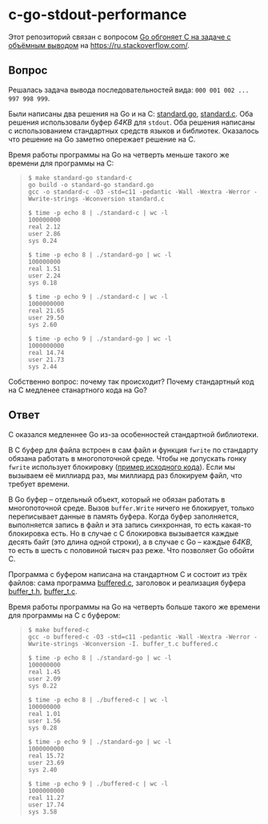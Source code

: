 # c-go-stdout-performance

Этот репозиторий связан с вопросом [Go обгоняет C на задаче с объёмным выводом](https://ru.stackoverflow.com/q/1598560/416121) на https://ru.stackoverflow.com/.

## Вопрос

Решалась задача вывода последовательностей вида: `000 001 002 ... 997 998 999`.

Были написаны два решения на Go и на C: [standard.go](https://github.com/StanislavVolodarskiy/c-go-stdout-performance/blob/main/standard.go), [standard.c](https://github.com/StanislavVolodarskiy/c-go-stdout-performance/blob/main/standard.c). Оба решения использовали буфер *64KB* для `stdout`. Оба решения написаны с использованием стандартных средств языков и библиотек. Оказалось что решение на Go заметно опережает решение на C.

Время работы программы на Go на четверть меньше такого же времени для программы на C:

>     $ make standard-go standard-c
>     go build -o standard-go standard.go
>     gcc -o standard-c -O3 -std=c11 -pedantic -Wall -Wextra -Werror -Wwrite-strings -Wconversion standard.c
>     
>     $ time -p echo 8 | ./standard-c | wc -l
>     100000000
>     real 2.12
>     user 2.86
>     sys 0.24
>     
>     $ time -p echo 8 | ./standard-go | wc -l
>     100000000
>     real 1.51
>     user 2.24
>     sys 0.18
>
>     $ time -p echo 9 | ./standard-c | wc -l
>     1000000000
>     real 21.65
>     user 29.50
>     sys 2.60
>     
>     $ time -p echo 9 | ./standard-go | wc -l
>     1000000000
>     real 14.74
>     user 21.73
>     sys 2.44

Собственно вопрос: почему так происходит? Почему стандартный код на C медленее станартного кода на Go?

## Ответ

С оказался медленнее Go из-за особенностей стандартной библиотеки.

В C буфер для файла встроен в сам файл и функция `fwrite` по стандарту обязана работать в многопоточной среде.  Чтобы не допускать гонку `fwrite` использует блокировку ([пример исходного кода](https://github.com/bminor/glibc/blob/master/libio/iofwrite.c#L37-L40)). Если мы вызываем её миллиард раз, мы миллиард раз блокируем файл, что требует времени.

В Go буфер &ndash; отдельный объект, который не обязан работать в многопоточной среде. Вызов `buffer.Write` ничего не блокирует, только переписывает данные в память буфера. Когда буфер заполняется, выполняется запись в файл и эта запись синхронная, то есть какая-то блокировка есть. Но в случае с C блокировка вызывается каждые десять байт (это длина одной строки), а в случае с Go &ndash; каждые *64KB*, то есть в шесть с половиной тысяч раз реже. Что позволяет Go обойти C.

Программа с буфером написана на стандартном C и состоит из трёх файлов: сама программа [buffered.c](https://github.com/StanislavVolodarskiy/c-go-stdout-performance/buffered.c), заголовок и реализация буфера [buffer_t.h](https://github.com/StanislavVolodarskiy/c-go-stdout-performance/buffer_t.h), [buffer_t.c](https://github.com/StanislavVolodarskiy/c-go-stdout-performance/buffer_t.c).

Время работы программы на Go на четверть больше такого же времени для программы на C с буфером:

>     $ make buffered-c
>     gcc -o buffered-c -O3 -std=c11 -pedantic -Wall -Wextra -Werror -Wwrite-strings -Wconversion -I. buffer_t.c buffered.c
>     
>     $ time -p echo 8 | ./standard-go | wc -l
>     100000000
>     real 1.45
>     user 2.09
>     sys 0.22
>     
>     $ time -p echo 8 | ./buffered-c | wc -l
>     100000000
>     real 1.01
>     user 1.56
>     sys 0.28
>     
>     $ time -p echo 9 | ./standard-go | wc -l
>     1000000000
>     real 15.72
>     user 23.69
>     sys 2.40
>     
>     $ time -p echo 9 | ./buffered-c | wc -l
>     1000000000
>     real 11.27
>     user 17.74
>     sys 3.58

